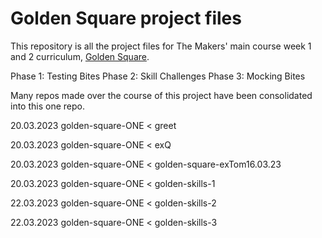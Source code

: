 # Golden Square project files

This repository is all the project files for The Makers' main course week 1 and 2 curriculum, [Golden Square](https://github.com/makersacademy/golden-square).

Phase 1: Testing Bites
Phase 2: Skill Challenges
Phase 3: Mocking Bites

Many repos made over the course of this project have been consolidated into this one repo.

20.03.2023 golden-square-ONE < greet

20.03.2023 golden-square-ONE < exQ

20.03.2023 golden-square-ONE < golden-square-exTom16.03.23

20.03.2023 golden-square-ONE < golden-skills-1

22.03.2023 golden-square-ONE < golden-skills-2

22.03.2023 golden-square-ONE < golden-skills-3
